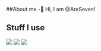 ##About me
-👋 Hi, I am @AreSeven!


## Stuff I use
<img src="https://img.shields.io/badge/Python-%233776AB?logo=python&logoColor=%23FFFFFF"> <img src="https://img.shields.io/badge/JavaScript-%23F7DF1E?logo=javascript&logoColor=%23FFFFFF"> <img src="https://img.shields.io/badge/RenPy-%23FFFFFF?logo=renpy&logoColor=%23FFFFFF&color=%23FF7F7F"> <imag src="https://img.shields.io/badge/PyCharm-%23FFFFFF?logo=pycharm&logoColor=%23FFFFFF&color=%2388FF00
">
